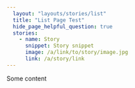 ```yaml
---
  layout: "layouts/stories/list"
  title: "List Page Test"
  hide_page_helpful_question: true
  stories:
    - name: Story
      snippet: Story snippet
      image: /a/link/to/story/image.jpg
      link: /a/story/link
---
```


Some content